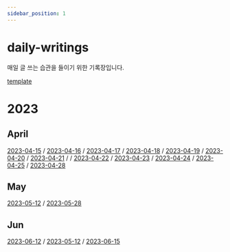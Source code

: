 ```yaml
---
sidebar_position: 1
---
```


# daily-writings

매일 글 쓰는 습관을 들이기 위한 기록장입니다. 

[template](./template)

# 2023

## April
[2023-04-15](./2023-04/2023-04-15) / [2023-04-16](./2023-04/2023-04-16) / [2023-04-17](./2023-04/2023-04-17) / [2023-04-18](./2023-04/2023-04-18) / [2023-04-19](./2023-04/2023-04-19) / [2023-04-20](./2023-04/2023-04-20) / [2023-04-21](./2023-04/2023-04-21) / / [2023-04-22](./2023-04/2023-04-22) / [2023-04-23](./2023-04/2023-04-23) / [2023-04-24](./2023-04/2023-04-24) / [2023-04-25](./2023-04/2023-04-25) / [2023-04-28](./2023-04/2023-04-28)

## May
[2023-05-12](./2023-05/2023-05-12) / [2023-05-28](./2023-05/2023-05-28)

## Jun 
[2023-06-12](./2023-06/2023-06-12) / [2023-05-12](./2023-06/2023-06-14) / [2023-06-15](./2023-06/2023-06-15)


